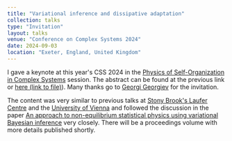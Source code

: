 ```yaml
---
title: "Variational inference and dissipative adaptation"
collection: talks
type: "Invitation"
layout: talks
venue: "Conference on Complex Systems 2024"
date: 2024-09-03
location: "Exeter, England, United Kingdom"
---
```


I gave a keynote at this year's CSS 2024 in the [Physics of Self-Organization in Complex Systems](https://sites.google.com/view/physics-of-self-org-ccs24/home) session. The abstract can be found at the previous link or [here (link to file)](https://darsakthi.github.io/files/CCS%202024%20abs.pdf)). Many thanks go to [Georgi Georgiev](https://scholar.google.com/citations?user=Hne_SUIAAAAJ&hl=en) for the invitation.

The content was very similar to previous talks at [Stony Brook's Laufer Centre](https://darsakthi.github.io/talks/laufer-23) and the [University of Vienna](https://darsakthi.github.io/talks/wien-23) and followed the discussion in the paper [An approach to non-equilibrium statistical physics using variational Bayesian inference](https://arxiv.org/abs/2406.11630) very closely. There will be a proceedings volume with more details published shortly. 
